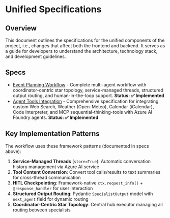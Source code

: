 # Unified Specifications

## Overview

This document outlines the specifications for the unified components of the project, i.e., changes that affect both the frontend and backend. It serves as a guide for developers to understand the architecture, technology stack, and development guidelines.

## Specs

- [Event Planning Workflow](workflow-skeleton.md) - Complete multi-agent workflow with coordinator-centric star topology, service-managed threads, structured output routing, and human-in-the-loop support. **Status: ✅ Implemented**
- [Agent Tools Integration](agent-tools.md) - Comprehensive specification for integrating custom Web Search, Weather (Open-Meteo), Calendar (iCalendar), Code Interpreter, and MCP sequential-thinking-tools with Azure AI Foundry agents. **Status: ✅ Implemented**

## Key Implementation Patterns

The workflow uses these framework patterns (documented in specs above):

1. **Service-Managed Threads** (`store=True`): Automatic conversation history management via Azure AI service
2. **Tool Content Conversion**: Convert tool calls/results to text summaries for cross-thread communication
3. **HITL Checkpointing**: Framework-native `ctx.request_info()` + `@response_handler` for user interaction
4. **Structured Output Routing**: Pydantic `SpecialistOutput` model with `next_agent` field for dynamic routing
5. **Coordinator-Centric Star Topology**: Central hub executor managing all routing between specialists